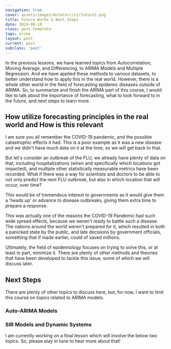```yaml
---
navigation: true
cover: assets/images/AutoCorr/sirfuture1.png
title: Future Works & Next Steps
date: 2024-09-10
class: post-template
tags: arima
layout: post
current: post
subclass: 'post'
---
```


In the previous lessons, we have learned topics from Autocorrelation, Moving Average, and Differencing, to 
ARIMA Models and Multiple Regression. And we have applied these methods to various datasets, to better understand
how to apply this in the real world. However, there is a whole other world in the field of forecasting epidemic diseases
outside of ARIMA. So, to summarize and finish the ARIMA part of this course, I would like to talk about the importance of forecasting, what
to look forward to in the future, and next steps to learn more. 

## How utilize forecasting principles in the real world and How is this relevant

I am sure you all remember the COVID-19 pandemic, and the possible catastrophic effects it had. This is a poor example as it was a new disease
and we didn't have much data on it at the time, so we will get back to that. 

But let's consider an outbreak of the FLU, we already have plenty of data on that, including hospitalizations (when and specifically which locations got impacted), and multiple other statistically measurable metrics have been recorded. What if there was a way for scientists and doctors to be able to not only predict the next FLU outbreak, but also in which location that will occur, over time? 

This would be of tremendous interest to governments as it would give them a 'heads up' or advance to disease outbreaks, giving them extra time to prepare a response.

This was actually one of the reasons the COVID-19 Pandemic had such wide spread effects, because we weren't ready to battle such a disease. The nations around the world weren't prepared for it, which resulted in both a panicked state by the public, and late decisions by government officials, something that if made earlier, could of saved millions.

Ultimately, the field of epidemiology focuses on trying to solve this, or at least in part, minimize it. There are plenty of other methods and theories that have been developed to tackle this issue, some of which we will discuss later. 


## Next Steps

There are plenty of other topics to discuss here, but, for now, I want to limit this course on topics related to ARIMA models. 




### Auto-ARIMA Models



### SIR Models and Dynamic Systems







I am currently working on a final lesson which will involve the below two topics. So, please stay in tune to hear more about that!
